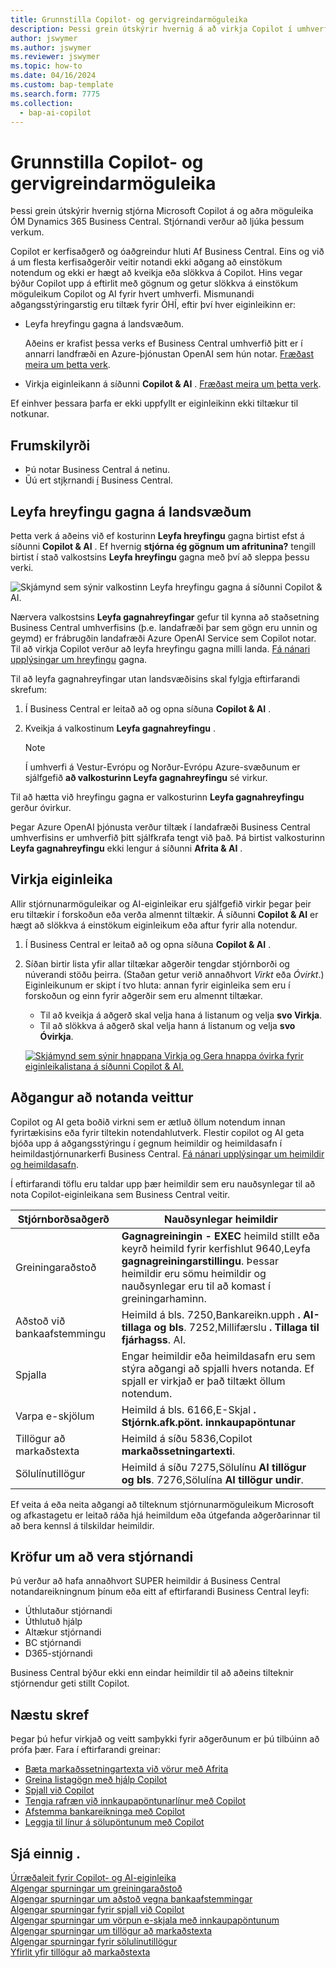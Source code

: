 ```yaml
---
title: Grunnstilla Copilot- og gervigreindarmöguleika
description: Þessi grein útskýrir hvernig á að virkja Copilot í umhverfi.
author: jswymer
ms.author: jswymer
ms.reviewer: jswymer
ms.topic: how-to
ms.date: 04/16/2024
ms.custom: bap-template
ms.search.form: 7775
ms.collection:
  - bap-ai-copilot
---
```


# Grunnstilla Copilot- og gervigreindarmöguleika

<!--[!INCLUDE[ai-preview](includes/ai-preview.md)]-->

<!--This article explains how you can control the ability to create AI-powered item marketing text with Copilot for your organization. This task is done by an admin. There are two requirements that you must fulfill to make the feature available to users:-->

Þessi grein útskýrir hvernig stjórna Microsoft Copilot á og aðra möguleika ÓM Dynamics 365 Business Central. Stjórnandi verður að ljúka þessum verkum.

Copilot er kerfisaðgerð og óaðgreindur hluti Af Business Central. Eins og við á um flesta kerfisaðgerðir veitir notandi ekki aðgang að einstökum notendum og ekki er hægt að kveikja eða slökkva á Copilot. Hins vegar býður Copilot upp á eftirlit með gögnum og getur slökkva á einstökum möguleikum Copilot og AI fyrir hvert umhverfi. Mismunandi aðgangsstýringarstig eru tiltæk fyrir ÓHÍ, eftir því hver eiginleikinn er:

- Leyfa hreyfingu gagna á landsvæðum.

    Aðeins er krafist þessa verks ef Business Central umhverfið þitt er í annarri landfræði en Azure-þjónustan OpenAI sem hún notar. [Fræðast meira um þetta verk](#allow-data-movement-across-geographies).

- Virkja eiginleikann á síðunni **Copilot & AI** . [Fræðast meira um þetta verk](#activate-features).

<!-- For 2024 there are no AI features governed by **Feature Management**, so this section is not shown
- Enable the specific feature if it's governed by **Feature Management**.

  Check whether  of 2024 release wave 1, chat with Copilot, marketing text suggestions, and bank account reconciliation assist features are included under **Feature Management**. [Learn more](#enable-feature-in-feature-management)
<!-- 
- Enable the specific feature, if it's still governed by **Feature Management**.

  In 2023 release wave 2, both the marketing text suggestions and bank account reconciliation assist features are included under **Feature Management**. [Learn more](#enable-feature-in-feature-management)-->

Ef einhver þessara þarfa er ekki uppfyllt er eiginleikinn ekki tiltækur til notkunar.

## Frumskilyrði

- Þú notar Business Central á netinu.
- Ūú ert stjķrnandi [í](#requirements-for-being-an-administrator) Business Central.

## Leyfa hreyfingu gagna á landsvæðum

Þetta verk á aðeins við ef kosturinn **Leyfa hreyfingu** gagna birtist efst á síðunni **Copilot & AI** . Ef hvernig **stjórna ég gögnum um afritunina?** tengill birtist í stað valkostsins **Leyfa hreyfingu** gagna með því að sleppa þessu verki.

![Skjámynd sem sýnir valkostinn Leyfa hreyfingu gagna á síðunni Copilot & AI.](media/allow-data-movement-v2.png)

Nærvera valkostsins **Leyfa gagnahreyfingar** gefur til kynna að staðsetning Business Central umhverfisins (þ.e. landafræði þar sem gögn eru unnin og geymd) er frábrugðin landafræði Azure OpenAI Service sem Copilot notar. Til að virkja Copilot verður að leyfa hreyfingu gagna milli landa. [Fá nánari upplýsingar um hreyfingu](ai-copilot-data-movement.md) gagna.

Til að leyfa gagnahreyfingar utan landsvæðisins skal fylgja eftirfarandi skrefum:

1. Í Business Central er leitað að og opna síðuna **Copilot & AI** .
1. Kveikja á valkostinum **Leyfa gagnahreyfingu** .

    > [!NOTE]
    > Í umhverfi á Vestur-Evrópu og Norður-Evrópu Azure-svæðunum er sjálfgefið **að valkosturinn Leyfa gagnahreyfingu** sé virkur.

Til að hætta við hreyfingu gagna er valkosturinn **Leyfa gagnahreyfingu** gerður óvirkur.

Þegar Azure OpenAI þjónusta verður tiltæk í landafræði Business Central umhverfisins er umhverfið þitt sjálfkrafa tengt við það. Þá birtist valkosturinn **Leyfa gagnahreyfingu** ekki lengur á síðunni **Afrita & AI** .

<!-- Don't review
| Australia, United Kingdom, United States | Within the respective geographical region |
| Europe, France, Germany, Norway, Switzerland  | Sweden or Switzerland |
| Asia Pacific, Brazil, Canada, India, Japan, Singapore, South Africa, South Korea, United Arab Emirates  | United States |-->



<!--Note

If your environment is hosted in North America, Copilot will use an Azure OpenAI endpoint in North America to process your data.
If your environment is hosted in Europe, Copilot will use an Azure OpenAI endpoint in Europe to process your data.
If your environment is hosted anywhere else, Copilot will use an Azure OpenAI endpoint outside of the region in which the environment is hosted.
To opt in 

Copilot and other AI capabilities use Azure OpenAI Service.  and are provided by default to only those customers with environments that have United States as their geography for data processing and storage. While the Azure OpenAI Service is available in multiple geographies including Australia, Canada, United States, France, Japan and UK, Copilot does not follow the same regional rollout schedule.

Meanwhile, customers with environments outside the United States can use Copilot AI features by opting in to share relevant data with the Azure OpenAI Service in United States or Switzerland.

The information in the following table outlines the Azure OpenAI service that's used by the Copilot services based on the geography of their Dynamics 365 environment when they opt-in to share data.-->

## Virkja eiginleika

Allir stjórnunarmöguleikar og AI-eiginleikar eru sjálfgefið virkir þegar þeir eru tiltækir í forskoðun eða verða almennt tiltækir. Á síðunni **Copilot & AI** er hægt að slökkva á einstökum eiginleikum eða aftur fyrir alla notendur.

1. Í Business Central er leitað að og opna síðuna **Copilot & AI** .
1. Síðan birtir lista yfir allar tiltækar aðgerðir tengdar stjórnborði og núverandi stöðu þeirra. (Staðan getur verið annaðhvort *Virkt* eða *Óvirkt*.) Eiginleikunum er skipt í tvo hluta: annan fyrir eiginleika sem eru í forskoðun og einn fyrir aðgerðir sem eru almennt tiltækar.

    - Til að kveikja á aðgerð skal velja hana á listanum og velja **svo Virkja**.
    - Til að slökkva á aðgerð skal velja hann á listanum og velja **svo Óvirkja**.

    [![Skjámynd sem sýnir hnappana Virkja og Gera hnappa óvirka fyrir eiginleikalistana á síðunni Copilot & AI.](media/copilot-and-ai-capabilties-page.svg)](media/copilot-and-ai-capabilties-page.svg#lightbox)

<!-- don't review 

<!-- For 2024 there are no AI features governed by **Feature Management**, so this section is not shown
## Enable feature in Feature Management

When individual Copilot capabilities are released in Business Central minor updates, these capabilities are optional until the next major update. **Feature Management** is used to turn on or off features that are in preview, like bank reconciliation, and some features that are generally available, like marketing text suggestions. [Learn more about feature management](/dynamics365/business-central/dev-itpro/administration/feature-management).

1. In Business Central, search for and open the **Feature Management** page.
2. To enable a feature, set the **Enabled for** column to **All users**. To disable a feature, set the **Enabled for** column to **None**. Use the following table to help you determine the switch that applies to the Copilot and AI capability you want to enable:

   - **Feature Preview: Bank account reconciliation with Copilot** enables the bank account reconciliation assist feature.
   - **Feature Preview: Chat with Copilot** enables the chat with Copilot feature.
   - **Feature preview: Create AI-powered product descriptions with Copilot** enables the marketing text suggestions feature.

   For more information about feature management in general, go to [Feature Management](/dynamics365/business-central/dev-itpro/administration/feature-management).-->

## Aðgangur að notanda veittur

Copilot og AI geta boðið virkni sem er ætluð öllum notendum innan fyrirtækisins eða fyrir tiltekin notendahlutverk. Flestir copilot og AI geta bjóða upp á aðgangsstýringu í gegnum heimildir og heimildasafn í heimildastjórnunarkerfi Business Central. [Fá nánari upplýsingar um heimildir og heimildasafn](ui-define-granular-permissions.md).

Í eftirfarandi töflu eru taldar upp þær heimildir sem eru nauðsynlegar til að nota Copilot-eiginleikana sem Business Central veitir.

| Stjórnborðsaðgerð | Nauðsynlegar heimildir |
|---|---|
| Greiningaraðstoð |  **Gagnagreiningin - EXEC** heimild stillt eða keyrð heimild fyrir kerfishlut 9640,Leyfa **gagnagreiningarstillingu**. Þessar heimildir eru sömu heimildir og nauðsynlegar eru til að komast í greiningarhaminn. |
| Aðstoð við bankaafstemmingu | Heimild á bls. 7250,Bankareikn.upph **. AI-tillaga og bls**. 7252,Millifærslu **. Tillaga til fjárhagss**. AI. |
| Spjalla | Engar heimildir eða heimildasafn eru sem stýra aðgangi að spjalli hvers notanda. Ef spjall er virkjað er það tiltækt öllum notendum. |
| Varpa e-skjölum | Heimild á bls. 6166,E-Skjal **. Stjórnk.afk.pönt. innkaupapöntunar** |
| Tillögur að markaðstexta | Heimild á síðu 5836,Copilot **markaðssetningartexti**. |
| Sölulínutillögur | Heimild á síðu 7275,Sölulínu **AI tillögur og bls**. 7276,Sölulína **AI tillögur undir**. |

Ef veita á eða neita aðgangi að tilteknum stjórnunarmöguleikum Microsoft og afkastagetu er leitað ráða hjá heimildum eða útgefanda aðgerðarinnar til að bera kennsl á tilskildar heimildir.

## Kröfur um að vera stjórnandi

Þú verður að hafa annaðhvort SUPER heimildir á Business Central notandareikningnum þínum eða eitt af eftirfarandi Business Central leyfi:

- Úthlutaður stjórnandi
- Úthlutuð hjálp
- Altækur stjórnandi
- BC stjórnandi
- D365-stjórnandi

Business Central býður ekki enn eindar heimildir til að aðeins tilteknir stjórnendur geti stillt Copilot.

## Næstu skref

Þegar þú hefur virkjað og veitt samþykki fyrir aðgerðunum er þú tilbúinn að prófa þær. Fara í eftirfarandi greinar:

- [Bæta markaðssetningartexta við vörur með Afrita](item-marketing-text.md)
- [Greina listagögn með hjálp Copilot](analysis-assist.md)
- [Spjall við Copilot](chat-with-copilot.md)
- [Tengja rafræn við innkaupapöntunarlínur með Copilot](map-edocuments-with-copilot.md)
- [Afstemma bankareikninga með Copilot](bank-reconciliation-with-copilot.md)
- [Leggja til línur á sölupöntunum með Copilot](sales-suggest-sales-lines-with-copilot.md)

## Sjá einnig .

[Úrræðaleit fyrir Copilot- og AI-eiginleika](ai-copilot-troubleshooting.md)  
[Algengar spurningar um greiningaraðstoð](faqs-analysis-assist.md)  
[Algengar spurningar um aðstoð vegna bankaafstemmingar](faqs-bank-reconciliation.md)  
[Algengar spurningar fyrir spjall við Copilot](faqs-chat-with-copilot.md)  
[Algengar spurningar um vörpun e-skjala með innkaupapöntunum](faqs-map-edocuments.md)  
[Algengar spurningar um tillögur að markaðstexta](faqs-marketing-text.md)  
[Algengar spurningar fyrir sölulínutillögur](faq-sales-suggest-sales-lines-with-copilot.md)  
[Yfirlit yfir tillögur að markaðstexta](ai-overview.md)
